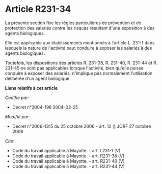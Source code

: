# Article R231-34

La présente section fixe les règles particulières de prévention et de protection des salariés contre les risques résultant
d'une exposition à des agents biologiques. 

Elle est applicable aux établissements mentionnés à l'article L. 231-1 dans lesquels la nature de l'activité peut conduire à
exposer les salariés à des agents biologiques. 

Toutefois, les dispositions des articles R. 231-38, 
R. 231-40, R. 231-44 et R. 231-45 ne sont pas applicables lorsque l'activité, bien qu'elle puisse conduire à exposer des
salariés, n'implique pas normalement l'utilisation délibérée d'un agent biologique.

**Liens relatifs à cet article**

_Codifié par_:

  - Décret n°2004-196 2004-02-25

_Modifié par_:

  - Décret n°2006-1315 du 25 octobre 2006 - art. 12 () JORF 27 octobre 2006

_Cite_:

  - Code du travail applicable à Mayotte. - art. L231-1 (V)
  - Code du travail applicable à Mayotte. - art. R231-38 (V)
  - Code du travail applicable à Mayotte. - art. R231-40 (V)
  - Code du travail applicable à Mayotte. - art. R231-44 (V)
